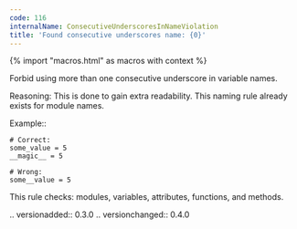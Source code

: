 ```yaml
---
code: 116
internalName: ConsecutiveUnderscoresInNameViolation
title: 'Found consecutive underscores name: {0}'
---
```


{% import "macros.html" as macros with context %}


Forbid using more than one consecutive underscore in variable names.

Reasoning:
    This is done to gain extra readability.
    This naming rule already exists for module names.

Example::

    # Correct:
    some_value = 5
    __magic__ = 5

    # Wrong:
    some__value = 5

This rule checks: modules, variables, attributes, functions, and methods.

.. versionadded:: 0.3.0
.. versionchanged:: 0.4.0